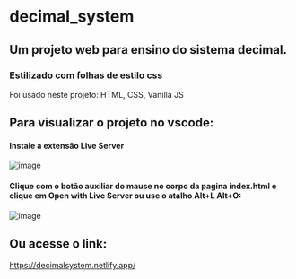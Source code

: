 # decimal_system
## Um projeto web para ensino do sistema decimal.

### Estilizado com folhas de estilo css

Foi usado neste projeto: HTML, CSS, Vanilla JS

## Para visualizar o projeto no vscode:
#### Instale a extensão Live Server
![image](https://user-images.githubusercontent.com/95495192/214014920-6e2dc1f7-01a2-4208-bd22-d2782d746c03.png)

#### Clique com o botão auxiliar do mause no corpo da pagina index.html e clique em Open with Live Server ou use o atalho Alt+L Alt+O:
![image](https://user-images.githubusercontent.com/95495192/214015823-4cc6a836-c8df-4f3d-88e6-318cbc81c713.png)

## Ou acesse o link:
https://decimalsystem.netlify.app/
